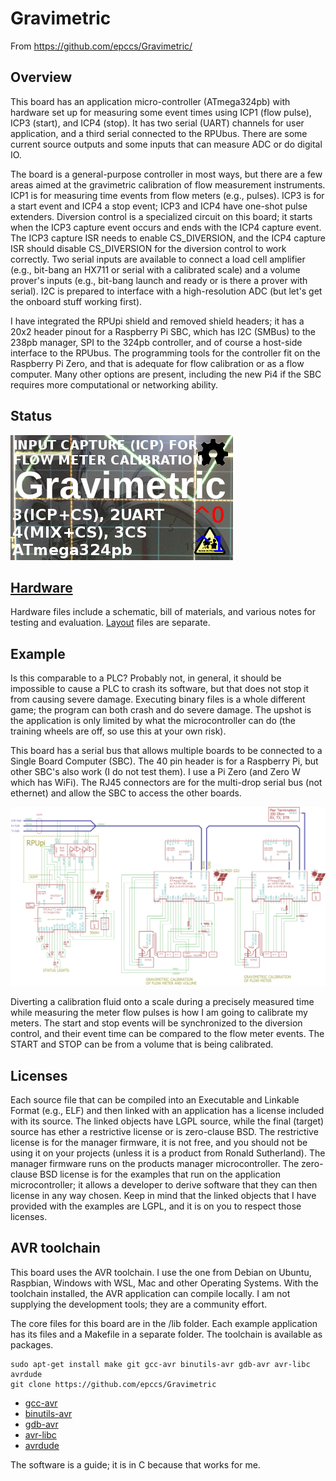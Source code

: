 # Gravimetric

From <https://github.com/epccs/Gravimetric/>

## Overview

This board has an application micro-controller (ATmega324pb) with hardware set up for measuring some event times using ICP1 (flow pulse), ICP3 (start), and ICP4 (stop). It has two serial (UART) channels for user application, and a third serial connected to the RPUbus. There are some current source outputs and some inputs that can measure ADC or do digital IO. 

The board is a general-purpose controller in most ways, but there are a few areas aimed at the gravimetric calibration of flow measurement instruments. ICP1 is for measuring time events from flow meters (e.g., pulses). ICP3 is for a start event and ICP4 a stop event; ICP3 and ICP4 have one-shot pulse extenders.  Diversion control is a specialized circuit on this board; it starts when the ICP3 capture event occurs and ends with the ICP4 capture event. The ICP3 capture ISR needs to enable CS_DIVERSION, and the ICP4 capture ISR should disable CS_DIVERSION  for the diversion control to work correctly. Two serial inputs are available to connect a load cell amplifier (e.g., bit-bang an HX711 or serial with a calibrated scale) and a volume prover's inputs (e.g., bit-bang launch and ready or is there a prover with serial). I2C is prepared to interface with a high-resolution ADC (but let's get the onboard stuff working first).

I have integrated the RPUpi shield and removed shield headers; it has a 20x2 header pinout for a Raspberry Pi SBC, which has I2C (SMBus) to the 238pb manager, SPI to the 324pb controller, and of course a host-side interface to the RPUbus. The programming tools for the controller fit on the Raspberry Pi Zero, and that is adequate for flow calibration or as a flow computer. Many other options are present, including the new Pi4 if the SBC requires more computational or networking ability.  


## Status

![Status](./Hardware/status_icon.png "Status")

## [Hardware](./Hardware)

Hardware files include a schematic, bill of materials, and various notes for testing and evaluation. [Layout] files are separate.

[Layout]: https://github.com/epccs/Eagle/


## Example

Is this comparable to a PLC? Probably not, in general, it should be impossible to cause a PLC to crash its software, but that does not stop it from causing severe damage. Executing binary files is a whole different game; the program can both crash and do severe damage. The upshot is the application is only limited by what the microcontroller can do (the training wheels are off, so use this at your own risk).

This board has a serial bus that allows multiple boards to be connected to a Single Board Computer (SBC). The 40 pin header is for a Raspberry Pi, but other SBC's also work (I do not test them). I use a Pi Zero (and Zero W which has WiFi). The RJ45 connectors are for the multi-drop serial bus (not ethernet) and allow the SBC to access the other boards. 

![MultiDrop](./Hardware/Documents/MultiDrop.png "Gravimetric MultiDrop")

Diverting a calibration fluid onto a scale during a precisely measured time while measuring the meter flow pulses is how I am going to calibrate my meters. The start and stop events will be synchronized to the diversion control, and their event time can be compared to the flow meter events. The START and STOP can be from a volume that is being calibrated.


## Licenses

Each source file that can be compiled into an Executable and Linkable Format (e.g., ELF) and then linked with an application has a license included with its source. The linked objects have LGPL source,  while the final (target) source has ether a restrictive license or is zero-clause BSD. The restrictive license is for the manager firmware, it is not free, and you should not be using it on your projects (unless it is a product from Ronald Sutherland). The manager firmware runs on the products manager microcontroller. The zero-clause BSD license is for the examples that run on the application microcontroller; it allows a developer to derive software that they can then license in any way chosen. Keep in mind that the linked objects that I have provided with the examples are LGPL, and it is on you to respect those licenses.


## AVR toolchain

This board uses the AVR toolchain. I use the one from Debian on Ubuntu,  Raspbian, Windows with WSL, Mac and other Operating Systems. With the toolchain installed, the AVR application can compile locally. I am not supplying the development tools; they are a community effort. 

The core files for this board are in the /lib folder. Each example application has its files and a Makefile in a separate folder. The toolchain is available as packages. 

```
sudo apt-get install make git gcc-avr binutils-avr gdb-avr avr-libc avrdude
git clone https://github.com/epccs/Gravimetric
```

* [gcc-avr](https://packages.ubuntu.com/search?keywords=gcc-avr)
* [binutils-avr](https://packages.ubuntu.com/search?keywords=binutils-avr)
* [gdb-avr](https://packages.ubuntu.com/search?keywords=gdb-avr)
* [avr-libc](https://packages.ubuntu.com/search?keywords=avr-libc)
* [avrdude](https://packages.ubuntu.com/search?keywords=avrdude)

The software is a guide; it is in C because that works for me. 
